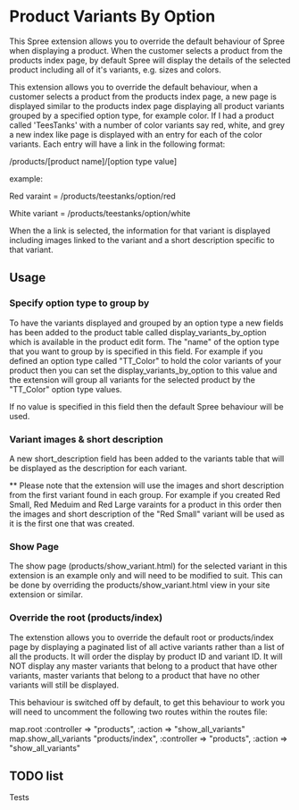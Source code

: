 # Product Variants By Option

This Spree extension allows you to override the default behaviour of Spree when displaying a product.
When the customer selects a product from the products index page, by default Spree will display the details
of the selected product including all of it's variants, e.g. sizes and colors.

This extension allows you to override the default behaviour, when a customer selects a product from the products
index page, a new page is displayed similar to the products index page displaying all product variants
grouped by a specified option type, for example color. If I had a product called 'TeesTanks' with a number of color
variants say red, white, and grey a new index like page is displayed with an entry for each of the color variants. Each
entry will have a link in the following format:

/products/[product name]/[option type value]

example:

Red varaint = /products/teestanks/option/red

White variant = /products/teestanks/option/white

When the a link is selected, the information for that variant is displayed including images linked to the variant
and a short description specific to that variant.

## Usage

### Specify option type to group by

To have the variants displayed and grouped by an option type a new fields has been added to the product table
called display_variants_by_option which is available in the product edit form. The "name" of the option type
that you want to group by is specified in this field. For example if you defined an option type called "TT_Color"
to hold the color variants of your product then you can set the display_variants_by_option to this value and the
extension will group all variants for the selected product by the "TT_Color" option type values.

If no value is specified in this field then the default Spree behaviour will be used.

### Variant images & short description

A new short_description field has been added to the variants table that will be displayed as the
description for each variant.

** Please note that the extension will use the images and short description from the first variant found
in each group. For example if you created Red Small, Red Meduim and Red Large varaints for a product in this order
then the images and short description of the "Red Small" variant will be used as it is the first one that was created.

### Show Page

The show page (products/show_variant.html) for the selected variant in this extension is an example only and will
need to be modified to suit. This can be done by overriding the products/show_variant.html view in your site
extension or similar.

### Override the root (products/index)

The extenstion allows you to override the default root or products/index page by displaying a paginated list
of all active variants rather than a list of all the products. It will order the display by product ID and variant ID.
It will NOT display any master variants that belong to a product that have other variants, master variants that
belong to a product that have no other variants will still be displayed.

This behaviour is switched off by default, to get this behaviour to work you will need to uncomment the following
two routes within the routes file:

map.root :controller => "products", :action => "show_all_variants"
map.show_all_variants "products/index", :controller => "products", :action => "show_all_variants"

## TODO list

Tests

